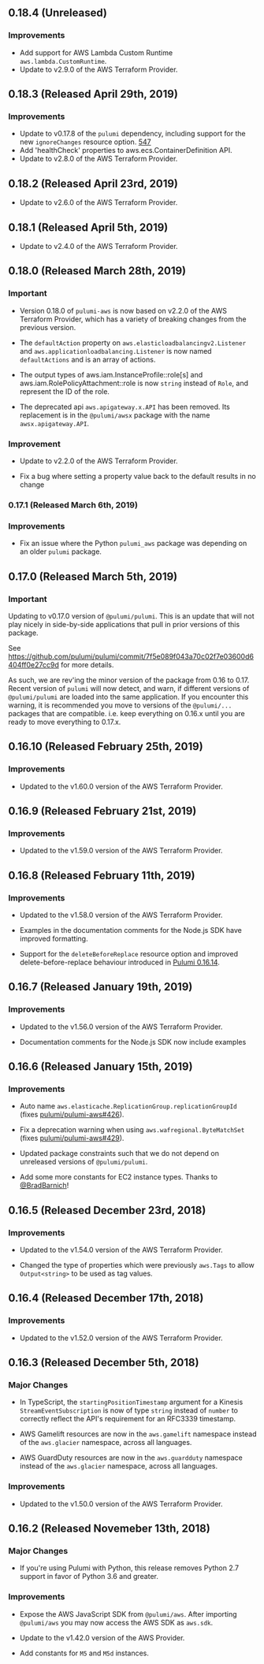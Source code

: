 ## 0.18.4 (Unreleased)

### Improvements

- Add support for AWS Lambda Custom Runtime `aws.lambda.CustomRuntime`.
- Update to v2.9.0 of the AWS Terraform Provider.

## 0.18.3 (Released April 29th, 2019)

### Improvements

- Update to v0.17.8 of the `pulumi` dependency, including support for the new `ignoreChanges`
  resource option. [547](https://github.com/pulumi/pulumi-aws/pull/547)
- Add 'healthCheck' properties to aws.ecs.ContainerDefinition API.
- Update to v2.8.0 of the AWS Terraform Provider.

## 0.18.2 (Released April 23rd, 2019)

- Update to v2.6.0 of the AWS Terraform Provider.

## 0.18.1 (Released April 5th, 2019)

- Update to v2.4.0 of the AWS Terraform Provider.

## 0.18.0 (Released March 28th, 2019)

### Important

- Version 0.18.0 of `pulumi-aws` is now based on v2.2.0 of the AWS Terraform Provider, which has a variety of breaking changes from the previous version.

- The `defaultAction` property on `aws.elasticloadbalancingv2.Listener` and `aws.applicationloadbalancing.Listener` is now named `defaultActions` and is an array of actions.

- The output types of aws.iam.InstanceProfile::role[s] and aws.iam.RolePolicyAttachment::role is now `string` instead of `Role`, and represent the ID of the role.

- The deprecated api `aws.apigateway.x.API` has been removed.  Its replacement is in the `@pulumi/awsx` package with the name `awsx.apigateway.API`.

### Improvement

- Update to v2.2.0 of the AWS Terraform Provider.

- Fix a bug where setting a property value back to the default results in no change

### 0.17.1 (Released March 6th, 2019)

### Improvements

- Fix an issue where the Python `pulumi_aws` package was depending on an older `pulumi` package.

## 0.17.0 (Released March 5th, 2019)

### Important

Updating to v0.17.0 version of `@pulumi/pulumi`.  This is an update that will not play nicely
in side-by-side applications that pull in prior versions of this package.

See https://github.com/pulumi/pulumi/commit/7f5e089f043a70c02f7e03600d6404ff0e27cc9d for more details.

As such, we are rev'ing the minor version of the package from 0.16 to 0.17.  Recent version of `pulumi` will now detect, and warn, if different versions of `@pulumi/pulumi` are loaded into the same application.  If you encounter this warning, it is recommended you move to versions of the `@pulumi/...` packages that are compatible.  i.e. keep everything on 0.16.x until you are ready to move everything to 0.17.x.

## 0.16.10 (Released February 25th, 2019)

### Improvements

- Updated to the v1.60.0 version of the AWS Terraform Provider.

## 0.16.9 (Released February 21st, 2019)

### Improvements

- Updated to the v1.59.0 version of the AWS Terraform Provider.

## 0.16.8 (Released February 11th, 2019)

### Improvements

- Updated to the v1.58.0 version of the AWS Terraform Provider.

- Examples in the documentation comments for the Node.js SDK have improved formatting.

- Support for the `deleteBeforeReplace` resource option and improved
  delete-before-replace behaviour introduced in [Pulumi
  0.16.14](https://github.com/pulumi/pulumi/blob/master/CHANGELOG.md#01614-released-january-31st-2019).

## 0.16.7 (Released January 19th, 2019)

### Improvements

- Updated to the v1.56.0 version of the AWS Terraform Provider.

- Documentation comments for the Node.js SDK now include examples

## 0.16.6 (Released January 15th, 2019)

### Improvements

- Auto name `aws.elasticache.ReplicationGroup.replicationGroupId` (fixes [pulumi/pulumi-aws#426](https://github.com/pulumi/pulumi-aws/issues/426)).

- Fix a deprecation warning when using `aws.wafregional.ByteMatchSet` (fixes [pulumi/pulumi-aws#429](https://github.com/pulumi/pulumi-aws/issues/429)).

- Updated package constraints such that we do not depend on unreleased versions of `@pulumi/pulumi`.

- Add some more constants for EC2 instance types.  Thanks to [@BradBarnich](https://github.com/BradBarnich)!

## 0.16.5 (Released December 23rd, 2018)

### Improvements

- Updated to the v1.54.0 version of the AWS Terraform Provider.

- Changed the type of properties which were previously `aws.Tags` to allow `Output<string>` to be used as tag values.

## 0.16.4 (Released December 17th, 2018)

### Improvements

- Updated to the v1.52.0 version of the AWS Terraform Provider.

## 0.16.3 (Released December 5th, 2018)

### Major Changes

- In TypeScript, the `startingPositionTimestamp` argument for a Kinesis  `StreamEventSubscription` is now of type `string` instead of `number` to correctly reflect the API's requirement for an RFC3339 timestamp.

- AWS Gamelift resources are now in the `aws.gamelift` namespace instead of the `aws.glacier` namespace, across all languages.

- AWS GuardDuty resources are now in the `aws.guardduty` namespace instead of the `aws.glacier` namespace, across all languages.

### Improvements

- Updated to the v1.50.0 version of the AWS Terraform Provider.

## 0.16.2 (Released Novemeber 13th, 2018)

### Major Changes

- If you're using Pulumi with Python, this release removes Python 2.7 support in favor of Python 3.6 and greater.

### Improvements

- Expose the AWS JavaScript SDK from `@pulumi/aws`. After importing `@pulumi/aws` you may now access the AWS SDK as `aws.sdk`.

- Update to the v1.42.0 version of the AWS Provider.

- Add constants for `M5` and `M5d` instances.
